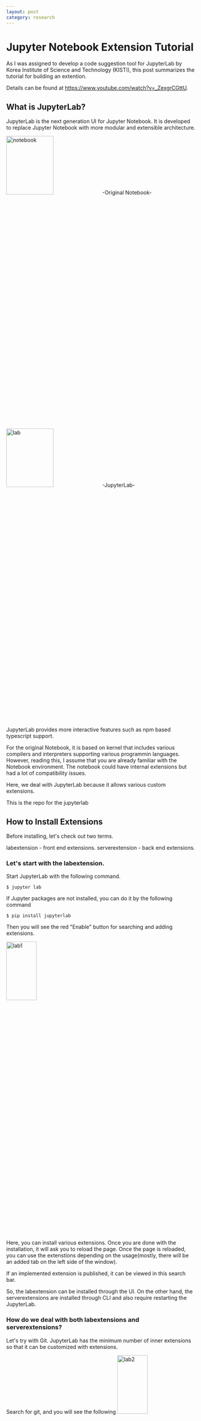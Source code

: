 ```yaml
---
layout: post
category: research
---
```


# Jupyter Notebook Extension Tutorial

As I was assigned to develop a code suggestion tool for JupyterLab by Korea Institute of Science and Technology (KISTI), this post summarizes the tutorial for building an extention.

Details can be found at <a herf="https://www.youtube.com/watch?v=_ZexgrCGttU">https://www.youtube.com/watch?v=_ZexgrCGttU</a>.

## What is JupyterLab?


JupyterLab is the next generation UI for Jupyter Notebook.
It is developed to replace Jupyter Notebook with more modular and extensible architecture.

<img src="{{site.url}}/assets/images/research/notebook.png" width="50%" height="20%" alt="notebook">
-Original Notebook-
<img src="{{site.url}}/assets/images/research/lab.png" width="50%" height="20%" alt="lab">
-JupyterLab-

JupyterLab provides more interactive features such as npm based typescript support.

For the original Notebook, it is based on kernel that includes various compilers and interpreters supporting various programmin languages. However, reading this, I assume that you are already familiar with the Notebook environment. The notebook could have internal extensions but had a lot of compatibility issues.

Here, we deal with JupyterLab because it allows various custom extensions.

<a herf="https://github.com/jupyterlab/jupyterlab">This is the repo for the jupyterlab</a>

## How to Install Extensions

Before installing, let's check out two terms.

labextension - front end extensions.
serverextension - back end extensions.

### Let's start with the labextension.

Start JupyterLab with the following command.

```$ jupyter lab```

If Jupyter packages are not installed, you can do it by the following command

```$ pip install jupyterlab```


Then you will see the red "Enable" button for searching and adding extensions.

<img src="{{site.url}}/assets/images/research/searchEX1.png" width="40%" height="20%" alt="lab1">

Here, you can install various extensions.
Once you are done with the installation, it will ask you to reload the page. Once the page is reloaded, you can use the extenstions depending on the usage(mostly, there will be an added tab on the left side of the window).

If an implemented extension is published, it can be viewed in this search bar.

So, the labextension can be installed through the UI.
On the other hand, the serverextensions are installed through CLI and also require restarting the JupyterLab.


### How do we deal with both labextensions and serverextensions?

Let's try with Git.
JupyterLab has the minimum number of inner extensions so that it can be customized with extensions.

Search for git, and you will see the following
<img src="{{site.url}}/assets/images/research/searchEX2.png" width="40%" height="20%" alt="lab2">

If you press install button, you will see the following alert window.
<img src="{{site.url}}/assets/images/research/searchEX3.png" width="40%" height="20%" alt="lab3">

This means that the back end extension is not installed.